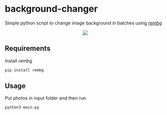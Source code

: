 # background-changer
Simple python script to change image background in batches using [rembg](https://github.com/danielgatis/rembg)
<p style="display: flex;align-items: center;justify-content: center;">
	<img src="https://raw.githubusercontent.com/ezerinz/pas-foto-generator/main/hasil.png"/>
</p>

## Requirements
Install rembg

```bash
pip install rembg
```

## Usage
Put photos in input folder and then run

```bash
python3 main.py
```
